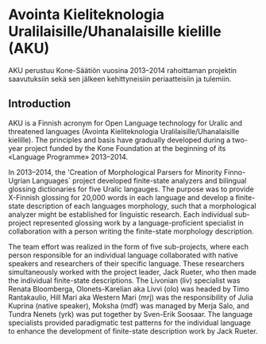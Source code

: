 # Avointa Kieliteknologia Uralilaisille/Uhanalaisille kielille (AKU)

AKU perustuu Kone-Säätiön vuosina 2013–2014 rahoittaman projektin saavutuksiin sekä sen jälkeen kehittyneisiin periaatteisiin ja tulemiin.

## Introduction

AKU is a Finnish acronym for Open Language technology for Uralic and threatened languages (Avointa Kieliteknologia Uralilaisille/Uhanalaisille	kielille). The principles and basis have gradually developed during a two-year project funded by the Kone Foundation at the beginning of its «Language Programme» 2013–2014.

In 2013–2014, the 'Creation of Morphological Parsers for Minority Finno-Ugrian Languages` project developed finite-state analyzers and bilingual glossing dictionaries for five Uralic langauges. The purpose was to provide X-Finnish glossing for 20,000 words in each language and develop a finite-state description of each languages morphology, such that a morphological analyzer might be established for linguistic research. Each individual sub-project represented glossing work by a language-proficient specialist in collaboration with a person writing the finite-state morphology description.

The team effort was realized in the form of five sub-projects, where each person responsible for an individual language collaborated with native speakers and researchers of their specific language. These researchers simultaneously worked with the project leader, Jack Rueter, who then made the individual finite-state descriptions. The Livonian (liv) specialist was Renata Bloomberga, Olonets-Karelian aka Livvi (olo) was headed by Timo Rantakaulio, Hill Mari aka Western Mari (mrj) was the responsibility of Julia Kuprina (native speaker), Moksha (mdf) was managed by Merja Salo, and Tundra Nenets (yrk) was put together by Sven-Erik Soosaar. The language specialists provided paradigmatic test patterns for the individual language to enhance the development of finite-state description work by Jack Rueter. 



